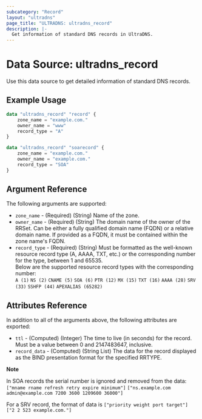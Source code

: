 ```yaml
---
subcategory: "Record"
layout: "ultradns"
page_title: "ULTRADNS: ultradns_record"
description: |-
  Get information of standard DNS records in UltraDNS.
---
```


# Data Source: ultradns_record

Use this data source to get detailed information of standard DNS records.

## Example Usage

```terraform
data "ultradns_record" "record" {
    zone_name = "example.com."
    owner_name = "www"
    record_type = "A"
}
```

```terraform
data "ultradns_record" "soarecord" {
    zone_name = "example.com."
    owner_name = "example.com."
    record_type = "SOA"
}
```

## Argument Reference

The following arguments are supported:

* `zone_name` - (Required) (String) Name of the zone.
* `owner_name` - (Required) (String) The domain name of the owner of the RRSet. Can be either a fully qualified domain name (FQDN) or a relative domain name. If provided as a FQDN, it must be contained within the zone name's FQDN.
* `record_type` - (Required) (String) Must be formatted as the well-known resource record type (A, AAAA, TXT, etc.) or the corresponding number for the type, between 1 and 65535.<br/>
Below are the supported resource record types with the corresponding number:<br/>
`A (1)`
`NS (2)`
`CNAME (5)`
`SOA (6)`
`PTR (12)`
`MX (15)`
`TXT (16)`
`AAAA (28)`
`SRV (33)`
`SSHFP (44)`
`APEXALIAS (65282)`


## Attributes Reference

In addition to all of the arguments above, the following attributes are exported:

* `ttl` - (Computed) (Integer) The time to live (in seconds) for the record. Must be a value between 0 and 2147483647, inclusive.
* `record_data` - (Computed) (String List) The data for the record displayed as the BIND presentation format for the specified RRTYPE.<br/>

__Note__

In SOA records the serial number is ignored and removed from the data: `["mname rname refresh retry expire minimum"]`
```["ns.example.com admin@example.com 7200 3600 1209600 36000"]```

For a SRV record, the format of data is `["priority weight port target"]`
```["2 2 523 example.com."]```
